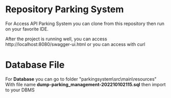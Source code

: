 # Repository Parking System

For Access API Parking System you can clone from this repository then run on your favorite IDE.

After the project is running well, you can access http://localhost:8080/swagger-ui.html
or
you can access with curl 

 Database File
 ==================================================================================
 For **Database** you can go to folder "parkingsystem\src\main\resources"
 With file name **dump-parking_management-202210102115.sql** then import to your DBMS
